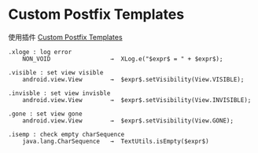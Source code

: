 # Custom Postfix Templates

使用插件 [Custom Postfix Templates](https://github.com/xylo/intellij-postfix-templates)

```
.xloge : log error
    NON_VOID                 →  XLog.e("$expr$ = " + $expr$);
    
.visible : set view visible
    android.view.View        →  $expr$.setVisibility(View.VISIBLE);

.invisble : set view invisble
    android.view.View        →  $expr$.setVisibility(View.INVISIBLE);

.gone : set view gone
    android.view.View        →  $expr$.setVisibility(View.GONE);
    
.isemp : check empty charSequence
	java.lang.CharSequence   →  TextUtils.isEmpty($expr$)
```
